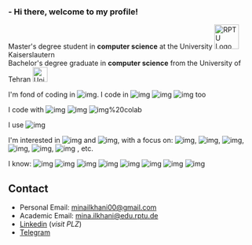 ### - Hi there, welcome to my profile! 

Master's degree student in **computer science** at the University <img alt="RPTU Logo" src="https://github.com/user-attachments/assets/44d2eb44-7bfb-4a9f-ad05-e99671d949e5" width="50"/> Kaiserslautern \
Bachelor's degree graduate in **computer science** from the University of Tehran <img alt="University of Tehran Logo" src="https://github.com/user-attachments/assets/b22bc5e0-d09d-4d45-974e-f43a6cad05c4" width="30" >



<p>
I'm fond of coding in 
<img alt="img" src="https://img.shields.io/badge/Python-3776AB?logo=Python&logoColor=yellow" />.
I code in 
<img alt="img" src="https://img.shields.io/badge/C%2B%2B-00599C?logo=C%2B%2B&logoColor=white" />
<img alt="img" src="https://img.shields.io/badge/ASM-013243" />
<img alt="img" src="https://img.shields.io/badge/MySQL-4479A1?logo=MySQL&logoColor=white" />
too
<p>
I code with 
<img alt="img" src="https://img.shields.io/badge/Visual%20Studio%20Code-007ACC?logo=Visual%20Studio%20Code&logoColor=white" />
<img alt="img" src="https://img.shields.io/badge/Jupyter-F37626?logo=Jupyter&logoColor=white" />
<img alt="img%20colab" src="https://img.shields.io/badge/google%20colab-F9AB00?logo=google%20colab&logoColor=white" />
<p>
I use
<img alt="img" src="https://img.shields.io/badge/Ubuntu-E95420?logo=Ubuntu&logoColor=white" />
<p>

I'm interested in <img alt="img" src="https://img.shields.io/badge/Artificial Intelligence-FF5A5F" />
 and <img alt="img" src="https://img.shields.io/badge/Applied Machine Learning-FF5A5F" />, with a focus on:
<img alt="img" src="https://img.shields.io/badge/Deep Learning-FF5A5F" />, 
<img alt="img" src="https://img.shields.io/badge/Image Processing-FF5A5F" />,
<img alt="img" src="https://img.shields.io/badge/Computer Vision-FF5A5F" />,
<img alt="img" src="https://img.shields.io/badge/Bio Inspired Algorithms-FF5A5F" />,
<img alt="img" src="https://img.shields.io/badge/NLP-FF5A5F" />,
<img alt="img" src="https://img.shields.io/badge/Information Retrieval-FF5A5F" />
, etc.
<p>
I know:
<img alt="img" src="https://img.shields.io/badge/PyTorch-23EE4C2C?logo=PyTorch&logoColor=white" />
<img alt="img" src="https://img.shields.io/badge/NumPy-013243?logo=NumPy&logoColor=white" />
<img alt="img" src="https://img.shields.io/badge/pandas-150458?logo=pandas&logoColor=white" />
<img alt="img" src="https://img.shields.io/badge/scikit learn-EA4335?logo=scikit-learn&logoColor=white" />
<img alt="img" src="https://img.shields.io/badge/TensorFlow-FF6F00?logo=TensorFlow&logoColor=white" />
<img alt="img" src="https://img.shields.io/badge/Keras-D00000?logo=Keras&logoColor=white" />
<img alt="img" src="https://img.shields.io/badge/seaborn-8BC0D0" />
<img alt="img" src="https://img.shields.io/badge/matplotlib-FF9900" />
<p>



  
  
## Contact
- Personal Email: minailkhani00@gmail.com
- Academic Email: mina.ilkhani@edu.rptu.de
- [Linkedin](www.linkedin.com/in/minailkhani) (*visit PLZ*)
- [Telegram](https://t.me/mina_iln)
